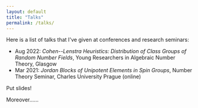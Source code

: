 ```yaml
---
layout: default
title: "Talks"
permalink: /talks/
---
```


Here is a list of talks that I've given at conferences and research seminars:

* Aug 2022: _Cohen--Lenstra Heuristics: Distribution of Class Groups of Random Number Fields_, Young Researchers in Algebraic Number Theory, Glasgow
* Mar 2021: _Jordan Blocks of Unipotent Elements in Spin Groups_, Number Theory Seminar, Charles University Prague (online)

Put slides!

Moreover......
